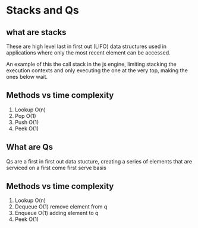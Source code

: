 # Stacks and Qs
## what are stacks
These are high level last in first out (LIFO) data structures used in applications where only the most recent element can be accessed.

An example of this the call stack in the js engine, limiting stacking the execution contexts and only executing the one at the very top, making the ones below wait.

## Methods vs time complexity
1. Lookup O(n)
2. Pop O(1)
3. Push O(1)
4. Peek O(1)

## What are Qs
Qs are a first in first out data stucture, creating a series of elements that are serviced on a first come first serve basis

## Methods vs time complexity
1. Lookup O(n)
2. Dequeue O(1) remove element from q
3. Enqueue O(1) adding element to q
4. Peek O(1)
